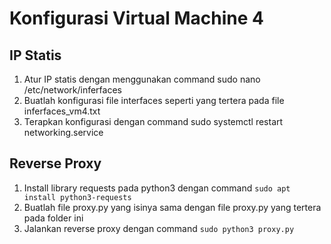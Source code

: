 # Konfigurasi Virtual Machine 4

## IP Statis

1. Atur IP statis dengan menggunakan command sudo nano /etc/network/inferfaces
2. Buatlah konfigurasi file interfaces seperti yang tertera pada file inferfaces_vm4.txt
3. Terapkan konfigurasi dengan command sudo systemctl restart networking.service

## Reverse Proxy

1. Install library requests pada python3 dengan command ```sudo apt install python3-requests```
2. Buatlah file proxy.py yang isinya sama dengan file proxy.py yang tertera pada folder ini
3. Jalankan reverse proxy dengan command ```sudo python3 proxy.py```
